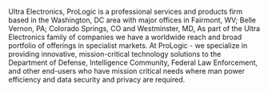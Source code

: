 Ultra Electronics, ProLogic is a professional services and products firm based in the Washington, DC area with major offices in Fairmont, WV; Belle Vernon, PA; Colorado Springs, CO and Westminster, MD[.](#mmini(test)dute) As part of the Ultra Electronics family of companies we have a worldwide reach and broad portfolio of offerings in specialist markets. At ProLogic - we specialize in providing innovative, mission-critical technology solutions to the Department of Defense, Intelligence Community, Federal Law Enforcement, and other end-users who have mission critical needs where man power efficiency and data security and privacy are required.
